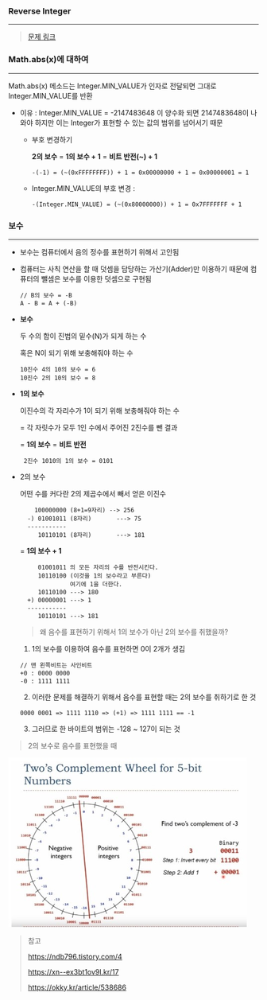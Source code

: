 ### Reverse Integer

---

>  [문제 링크](https://leetcode.com/problems/reverse-integer/)

### Math.abs(x)에 대하여

---

Math.abs(x) 메소드는 Integer.MIN_VALUE가 인자로 전달되면 그대로 Integer.MIN_VALUE를 반환

+ 이유 : Integer.MIN_VALUE = -2147483648 이 양수화 되면 2147483648이 나와야 하지만 이는 Integer가 표현할 수 있는 값의 범위를 넘어서기 때문

  + 부호 변경하기

    **2의 보수** = **1의 보수 + 1** = **비트 반전(~) + 1**

        -(-1) = (~(0xFFFFFFFF)) + 1 = 0x00000000 + 1 = 0x00000001 = 1

  + Integer.MIN_VALUE의 부호 변경 :

        -(Integer.MIN_VALUE) = (~(0x80000000)) + 1 = 0x7FFFFFFF + 1 



### 보수

---

+ 보수는 컴퓨터에서 음의 정수를 표현하기 위해서 고안됨

+ 컴퓨터는 사칙 연산을 할 때 덧셈을 담당하는 가산기(Adder)만 이용하기 때문에 컴퓨터의 뺄셈은 보수를 이용한 덧셈으로 구현됨

  ```
  // B의 보수 = -B
  A - B = A + (-B)
  ```

+ **보수**

  두 수의 합이 진법의 밑수(N)가 되게 하는 수

  혹은 N이 되기 위해 보충해줘야 하는 수

  ```
  10진수 4의 10의 보수 = 6
  10진수 2의 10의 보수 = 8
  ```

+ **1의 보수**

  이진수의 각 자리수가 1이 되기 위해 보충해줘야 하는 수

  = 각 자릿수가 모두 1인 수에서 주어진 2진수를 뺀 결과

  = **1의 보수** = **비트 반전**

  ```
   2진수 1010의 1의 보수 = 0101
  ```

+ 2의 보수

  어떤 수를 커다란 2의 제곱수에서 빼서 얻은 이진수

  ```
      100000000 (8+1=9자리) --> 256
    -) 01001011 (8자리) 		---> 75
    -----------
       10110101 (8자리) 		---> 181
  ```

  = **1의 보수 + 1**

  ```
       01001011 의 모든 자리의 수를 반전시킨다.
       10110100 (이것을 1의 보수라고 부른다)
                여기에 1을 더한다.
       10110100 ---> 180
    +) 00000001 ---> 1
    -----------
       10110101 ---> 181
  ```

  

  > 왜 음수를 표현하기 위해서 1의 보수가 아닌 2의 보수를 취했을까?

  1. 1의 보수를 이용하여 음수를 표현하면 0이 2개가 생김

  ```
  // 맨 왼쪽비트는 사인비트
  +0 : 0000 0000
  -0 : 1111 1111
  ```

  2. 이러한 문제를 해결하기 위해서 음수를 표현할 때는 2의 보수를 취하기로 한 것

  ```
  0000 0001 => 1111 1110 => (+1) => 1111 1111 == -1
  ```

  3. 그러므로 한 바이트의 범위는 -128 ~ 127이 되는 것

  

> 2의 보수로 음수를 표현했을 때

![twos_complement_wheel](../img/twos_complement_wheel.jpg?raw=true)



> 참고
>
> https://ndb796.tistory.com/4
>
> https://xn--ex3bt1ov9l.kr/17
>
> https://okky.kr/article/538686
